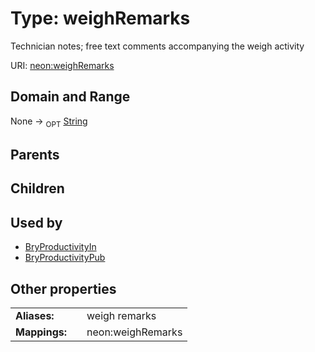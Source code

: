 
# Type: weighRemarks


Technician notes; free text comments accompanying the weigh activity

URI: [neon:weighRemarks](https://data.neonscience.org/weighRemarks)


## Domain and Range

None ->  <sub>OPT</sub> [String](types/String.md)

## Parents


## Children


## Used by

 * [BryProductivityIn](BryProductivityIn.md)
 * [BryProductivityPub](BryProductivityPub.md)

## Other properties

|  |  |  |
| --- | --- | --- |
| **Aliases:** | | weigh remarks |
| **Mappings:** | | neon:weighRemarks |

